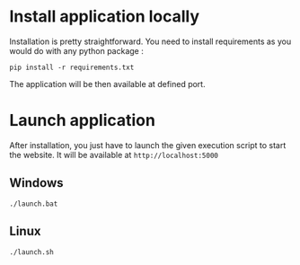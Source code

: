 # Install application locally

Installation is pretty straightforward. You need to install requirements as you would do with any python package :
```
pip install -r requirements.txt
```

The application will be then available at defined port.

# Launch application

After installation, you just have to launch the given execution script to start the website. It will be available at `http://localhost:5000`

## Windows

```
./launch.bat
```

## Linux

```
./launch.sh
```
